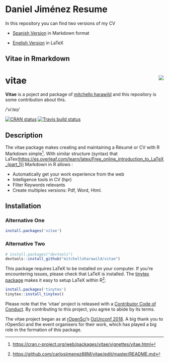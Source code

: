 # Daniel Jiménez Resume

In this repository you can find two versions of my CV 

* [Spanish Version]() in Markdown format

* [English Version](https://github.com/carlosjimenez88M/Resume/blob/master/CvEng2019.pdf) in LaTeX

## Vitae in Rmarkdown

# vitae <img src="https://i.imgur.com/PeFoXDy.png" align="right" />


**Vitae** is a poject and package of [mitchello harawild](https://github.com/mitchelloharawild) and this repository is some contribution about this.



*/ˈviːteɪ/*

[![CRAN
status](https://www.r-pkg.org/badges/version/vitae)](https://cran.r-project.org/package=vitae)
[![Travis build
status](https://travis-ci.org/mitchelloharawild/vitae.svg?branch=master)](https://travis-ci.org/mitchelloharawild/vitae)

## Description 

The vitae package makes creating and maintaining a Résumé or CV with R Markdown simple[^1]. With similar structure (syntax) that LaTex(https://es.overleaf.com/learn/latex/Free_online_introduction_to_LaTeX_(part_1)) Markdown in R allows :


* Automatically get your work experience from the web
* Intelligence tools in CV (hpr)
* Filter Keywords relevants
* Create multiples versions: Pdf, Word, Html.



## Installation


### Alternative One


``` r
install.packages('vitae')
```


### Alternative Two

``` r
# install.packages("devtools")
devtools::install_github("mitchelloharawild/vitae")
```


This package requires LaTeX to be installed on your computer. If you’re
encountering issues, please check that LaTeX is installed. The [tinytex
package](https://github.com/yihui/tinytex) makes it easy to setup LaTeX
within R[^2]:

``` r
install.packages('tinytex')
tinytex::install_tinytex()
```



Please note that the ‘vitae’ project is released with a [Contributor
Code of
Conduct](https://github.com/mitchelloharawild/vitae/blob/master/.github/CODE_OF_CONDUCT.md).
By contributing to this project, you agree to abide by its terms.

The vitae project began as at [rOpenSci](https://ropensci.org/)’s
[OzUnconf 2018](https://ozunconf18.ropensci.org/). A big thank you to
rOpenSci and the event organisers for their work, which has played a big
role in the formation of this package.


[^1]:https://cran.r-project.org/web/packages/vitae/vignettes/vitae.html
[^2]: https://github.com/carlosjimenez88M/vitae/edit/master/README.md

